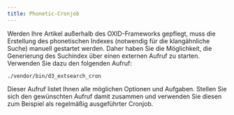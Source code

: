 ```yaml
---
title: Phonetic-Cronjob
---
```


Werden Ihre Artikel außerhalb des OXID-Frameworks gepflegt, muss die Erstellung des phonetischen Indexes (notwendig für die klangähnliche Suche) manuell gestartet werden. Daher haben Sie die Möglichkeit, die Generierung des Suchindex über einen externen Aufruf zu starten. Verwenden Sie dazu den folgenden Aufruf:

```
./vendor/bin/d3_extsearch_cron
```

Dieser Aufruf listet Ihnen alle möglichen Optionen und Aufgaben. Stellen Sie sich den gewünschten Aufruf damit zusammen und verwenden Sie diesen zum Beispiel als regelmäßig ausgeführter Cronjob.
